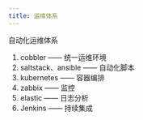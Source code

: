```yaml
---
title: 运维体系
---
```


自动化运维体系

1. cobbler —— 统一运维环境
1. saltstack、ansible —— 自动化脚本
1. kubernetes —— 容器编排
1. zabbix —— 监控
1. elastic —— 日志分析
1. Jenkins —— 持续集成
